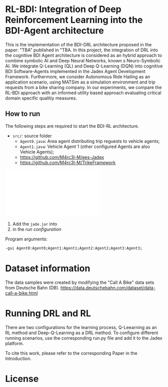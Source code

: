 # RL-BDI: Integration of Deep Reinforcement Learning into the BDI-Agent architecture
This is the implementation of the BDI-DRL architecture proposed in the paper: "TBA" published in "TBA. In this project, the integration of DRL into the cognitive BDI Agent architecture is considered as an hybrid approach to combine symbolic AI and Deep Neural Networks, known s Neuro-Symbolic AI. We integrate Q-Learning (QL) and Deep Q-Learning (DQN) into cognitive BDI Software-Agents implemented in the Jadex Agent Development Framework. Furthermore, we consider Autonomous Ride Hailing as an application scenario, using MATSim as a simulation environment and trip requests from a bike sharing company. In our experiments, we compare the RL-BDI approach with an informed utility based approach evaluating critical domain specific qualitiy measures.


## How to run

The following steps are required to start the BDI-RL architecture.




- `src/`: source folder 
  - `Agent0.java`: Area agent distributing trip reguests to vehicle agents;
  - `Agent1.java`: Vehicle Agent 1 (other configured Agents are also Vehicle Agents);
  - https://github.com/M4rc3l-M/ees-Jadex
  - https://github.com/M4rc3l-M/TrikeFramework

![BDI architecture](TrikeAgent_abstract.pdf)



1. Add the `jade.jar` into 
2.  in the *run configuration*

Program arguments:
```bash
-gui Agent0:Agent0;Agent1:Agent1;Agent2:Agent2;Agent3:Agent3;
```


# Dataset information

The data samples were created by modifying the "Call A Bike" data sets from Deutsche Bahn (DB).
https://data.deutschebahn.com/dataset/data-call-a-bike.html 


# Running DRL and RL 

There are two configurations for the learning process, Q-Leearning as an RL method and Deep-Q-Learning as a DRL method. 
To configure different running scenarios, use the corresponding run.py file and add it to the Jadex platform.



To cite this work, please refer to the corresponding Paper in the Introduction.

# License
